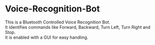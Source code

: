 # Voice-Recognition-Bot
This is a Bluetooth Controlled Voice Recognition Bot. <br />
It identifies commands like Forward, Backward, Turn Left, Turn Right and Stop. <br />
It is enabled with a GUI for easy handling.
